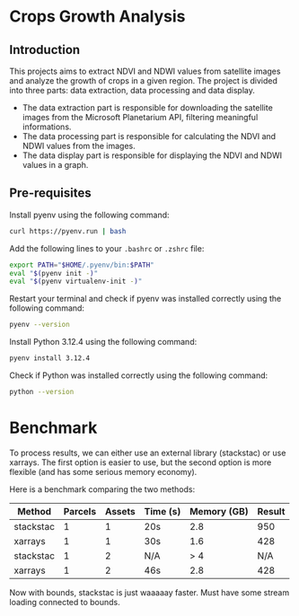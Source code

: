 # Crops Growth Analysis

## Introduction

This projects aims to extract NDVI and NDWI values from satellite images and analyze the growth of crops in a given region. The project is divided into three parts: data extraction, data processing and data display. 

- The data extraction part is responsible for downloading the satellite images from the Microsoft Planetarium API, filtering meaningful informations. 
- The data processing part is responsible for calculating the NDVI and NDWI values from the images. 
- The data display part is responsible for displaying the NDVI and NDWI values in a graph.

## Pre-requisites

Install pyenv using the following command:

```bash
curl https://pyenv.run | bash
```

Add the following lines to your `.bashrc` or `.zshrc` file:

```bash
export PATH="$HOME/.pyenv/bin:$PATH"
eval "$(pyenv init -)"
eval "$(pyenv virtualenv-init -)"
```

Restart your terminal and check if pyenv was installed correctly using the following command:

```bash
pyenv --version
```

Install Python 3.12.4 using the following command:

```bash
pyenv install 3.12.4
```

Check if Python was installed correctly using the following command:

```bash
python --version
```

# Benchmark

To process results, we can either use an external library (stackstac) or use xarrays. The first option is easier to use, but the second option is more flexible  (and has some serious memory economy).

Here is a benchmark comparing the two methods:

| Method | Parcels | Assets | Time (s) | Memory (GB) | Result |
|--------|---------|--------|----------|-------------|--------|
| stackstac | 1 | 1 | 20s | 2.8 | 950 |
| xarrays | 1 | 1 | 30s | 1.6 | 428 |
| stackstac | 1 | 2 | N/A | > 4 | N/A |
| xarrays | 1 | 2 | 46s | 2.8 | 428 |

Now with bounds, stackstac is just waaaaay faster. Must have some stream loading connected to bounds.